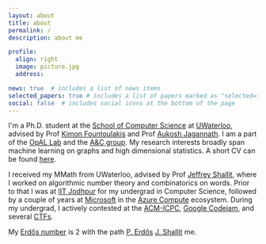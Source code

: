 ```yaml
---
layout: about
title: about
permalink: /
description: about me

profile:
  align: right
  image: picture.jpg
  address: 

news: true  # includes a list of news items
selected_papers: true # includes a list of papers marked as "selected={true}"
social: false  # includes social icons at the bottom of the page
---
```


I'm a Ph.D. student at the [School of Computer Science](https://cs.uwaterloo.ca/) at [UWaterloo](https://uwaterloo.ca/), advised by Prof [Kimon Fountoulakis](https://scholar.google.ca/citations?user=K-SafJUAAAAJ) and Prof [Aukosh Jagannath](https://math.uwaterloo.ca/~a3jagann/). I am a part of the [OpAL Lab](https://opallab.ca/) and the [A&C group](https://algcomp.uwaterloo.ca/). My research interests broadly span machine learning on graphs and high dimensional statistics. A short CV can be found [here](/assets/pdf/cv.pdf).

I received my MMath from UWaterloo, advised by Prof [Jeffrey Shallit](https://cs.uwaterloo.ca/~shallit/), where I worked on algorithmic number theory and combinatorics on words. Prior to that I was at [IIT Jodhpur](http://iitj.ac.in/) for my undergrad in Computer Science, followed by a couple of years at [Microsoft](https://microsoft.com/) in the [Azure Compute](https://azure.microsoft.com/en-us/product-categories/compute/) ecosystem. During my undergrad, I actively contested at the [ACM-ICPC](https://icpc.global/), [Google Codejam](https://codingcompetitions.withgoogle.com/codejam), and several [CTFs](https://ctftime.org/ctf-wtf/).

<!-- In my free time I [sketch](), [play board games](), or play my keys/guitar. -->

My [Erdős number](https://en.wikipedia.org/wiki/Erdős_number) is 2 with the path [P. Erdős](https://en.wikipedia.org/wiki/Paul_Erd%C5%91s) <a href="http://www.numdam.org/item/JTNB_1991__3_1_43_0/"><i class="fa-solid fa-arrow-right-long" style="color:#0076df;"></i></a> [J. Shallit](https://cs.uwaterloo.ca/~shallit/) <a href="https://doi.org/10.1016/j.tcs.2021.01.018"><i class="fa-solid fa-arrow-right-long" style="color:#0076df;"></i></a> me.